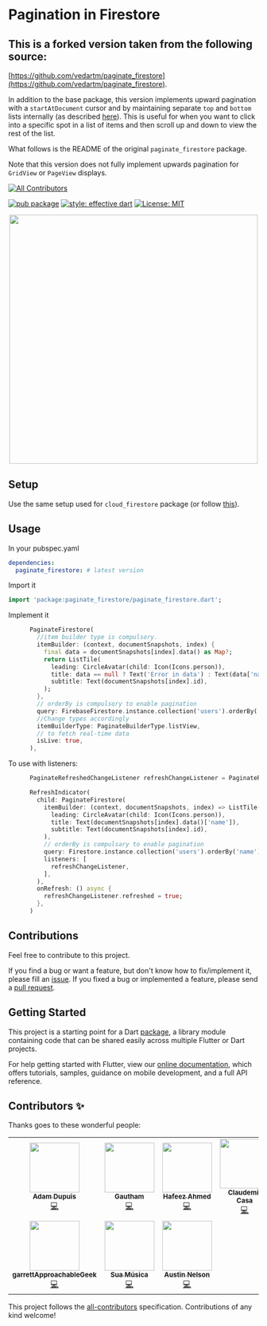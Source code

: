 # Pagination in Firestore

## This is a forked version taken from the following source:

[https://github.com/vedartm/paginate_firestore](https://github.com/vedartm/paginate_firestore).

In addition to the base package, this version implements upward pagination with a `startAtDocument` cursor and by maintaining separate `top` and `bottom` lists internally (as described [here](https://api.flutter.dev/flutter/widgets/CustomScrollView-class.html)). This is useful for when you want to click into a specific spot in a list of items and then scroll up and down to view the rest of the list. 

What follows is the README of the original `paginate_firestore` package.

Note that this version does not fully implement upwards pagination for `GridView` or `PageView` displays.

<!-- ALL-CONTRIBUTORS-BADGE:START - Do not remove or modify this section -->

[![All Contributors](https://img.shields.io/badge/all_contributors-10-orange.svg?style=flat-square)](#contributors-)

<!-- ALL-CONTRIBUTORS-BADGE:END -->

[![pub package](https://img.shields.io/pub/v/paginate_firestore.svg)](https://pub.dev/packages/paginate_firestore)
[![style: effective dart](https://img.shields.io/badge/style-effective_dart-40c4ff.svg)](https://github.com/tenhobi/effective_dart)
[![License: MIT](https://img.shields.io/badge/license-MIT-purple.svg)](https://opensource.org/licenses/MIT)

<p align="center">
  <img src="https://raw.githubusercontent.com/excogitatr/paginate_firestore/master/assets/screen.gif" height="500px">
</p>

## Setup

Use the same setup used for `cloud_firestore` package (or follow [this](https://pub.dev/packages/cloud_firestore#setup)).

## Usage

In your pubspec.yaml

```yaml
dependencies:
  paginate_firestore: # latest version
```

Import it

```dart
import 'package:paginate_firestore/paginate_firestore.dart';
```

Implement it

```dart
      PaginateFirestore(
        //item builder type is compulsory.
        itemBuilder: (context, documentSnapshots, index) {
          final data = documentSnapshots[index].data() as Map?;
          return ListTile(
            leading: CircleAvatar(child: Icon(Icons.person)),
            title: data == null ? Text('Error in data') : Text(data['name']),
            subtitle: Text(documentSnapshots[index].id),
          );
        },
        // orderBy is compulsory to enable pagination
        query: FirebaseFirestore.instance.collection('users').orderBy('name'),
        //Change types accordingly
        itemBuilderType: PaginateBuilderType.listView,
        // to fetch real-time data
        isLive: true,
      ),
```

To use with listeners:

```dart
      PaginateRefreshedChangeListener refreshChangeListener = PaginateRefreshedChangeListener();

      RefreshIndicator(
        child: PaginateFirestore(
          itemBuilder: (context, documentSnapshots, index) => ListTile(
            leading: CircleAvatar(child: Icon(Icons.person)),
            title: Text(documentSnapshots[index].data()['name']),
            subtitle: Text(documentSnapshots[index].id),
          ),
          // orderBy is compulsary to enable pagination
          query: Firestore.instance.collection('users').orderBy('name'),
          listeners: [
            refreshChangeListener,
          ],
        ),
        onRefresh: () async {
          refreshChangeListener.refreshed = true;
        },
      )
```

## Contributions

Feel free to contribute to this project.

If you find a bug or want a feature, but don't know how to fix/implement it, please fill an [issue](https://github.com/excogitatr/paginate_firestore/issues).
If you fixed a bug or implemented a feature, please send a [pull request](https://github.com/excogitatr/paginate_firestore/pulls).

## Getting Started

This project is a starting point for a Dart
[package](https://flutter.dev/developing-packages/),
a library module containing code that can be shared easily across
multiple Flutter or Dart projects.

For help getting started with Flutter, view our
[online documentation](https://flutter.dev/docs), which offers tutorials,
samples, guidance on mobile development, and a full API reference.

## Contributors ✨

Thanks goes to these wonderful people:

<!-- ALL-CONTRIBUTORS-LIST:START - Do not remove or modify this section -->
<!-- prettier-ignore-start -->
<!-- markdownlint-disable -->
<table>
  <tr>
    <td align="center"><a href="https://adamdupuis.com"><img src="https://avatars1.githubusercontent.com/u/6547826?v=4?s=100" width="100px;" alt=""/><br /><sub><b>Adam Dupuis</b></sub></a><br /><a href="https://github.com/vedartm/paginate_firestore/commits?author=adamdupuis" title="Code">💻</a></td>
    <td align="center"><a href="https://gauthamasir.github.io/Portfolio_Dart/"><img src="https://avatars1.githubusercontent.com/u/26927742?v=4?s=100" width="100px;" alt=""/><br /><sub><b>Gautham</b></sub></a><br /><a href="https://github.com/vedartm/paginate_firestore/commits?author=GauthamAsir" title="Code">💻</a></td>
    <td align="center"><a href="https://github.com/imhafeez"><img src="https://avatars3.githubusercontent.com/u/21155655?v=4?s=100" width="100px;" alt=""/><br /><sub><b>Hafeez Ahmed</b></sub></a><br /><a href="https://github.com/vedartm/paginate_firestore/commits?author=imhafeez" title="Code">💻</a></td>
    <td align="center"><a href="https://claudemir.casa"><img src="https://avatars3.githubusercontent.com/u/7956750?v=4?s=100" width="100px;" alt=""/><br /><sub><b>Claudemir Casa</b></sub></a><br /><a href="https://github.com/vedartm/paginate_firestore/commits?author=claudemircasa" title="Code">💻</a></td>
    <td align="center"><a href="https://www.nikhil27.com"><img src="https://avatars.githubusercontent.com/u/45140298?v=4?s=100" width="100px;" alt=""/><br /><sub><b>Nikhil27bYt</b></sub></a><br /><a href="https://github.com/vedartm/paginate_firestore/commits?author=Nikhil27b" title="Documentation">📖</a></td>
    <td align="center"><a href="https://github.com/ghprod"><img src="https://avatars.githubusercontent.com/u/1922652?v=4?s=100" width="100px;" alt=""/><br /><sub><b>Ferri Sutanto</b></sub></a><br /><a href="https://github.com/vedartm/paginate_firestore/commits?author=ghprod" title="Code">💻</a></td>
    <td align="center"><a href="https://github.com/jslattery26"><img src="https://avatars.githubusercontent.com/u/44002583?v=4?s=100" width="100px;" alt=""/><br /><sub><b>jslattery26</b></sub></a><br /><a href="https://github.com/vedartm/paginate_firestore/commits?author=jslattery26" title="Code">💻</a></td>
  </tr>
  <tr>
    <td align="center"><a href="https://approachablegeek.com"><img src="https://avatars.githubusercontent.com/u/68708352?v=4?s=100" width="100px;" alt=""/><br /><sub><b>garrettApproachableGeek</b></sub></a><br /><a href="https://github.com/vedartm/paginate_firestore/commits?author=garrettApproachableGeek" title="Code">💻</a></td>
    <td align="center"><a href="https://www.suamusica.com.br/"><img src="https://avatars.githubusercontent.com/u/30954979?v=4?s=100" width="100px;" alt=""/><br /><sub><b>Sua Música</b></sub></a><br /><a href="https://github.com/vedartm/paginate_firestore/commits?author=SuaMusica" title="Code">💻</a></td>
    <td align="center"><a href="https://nelsonnerds.wordpress.com/"><img src="https://avatars.githubusercontent.com/u/1161152?v=4?s=100" width="100px;" alt=""/><br /><sub><b>Austin Nelson</b></sub></a><br /><a href="https://github.com/vedartm/paginate_firestore/commits?author=austinn" title="Code">💻</a></td>
  </tr>
</table>

<!-- markdownlint-restore -->
<!-- prettier-ignore-end -->

<!-- ALL-CONTRIBUTORS-LIST:END -->

This project follows the [all-contributors](https://github.com/all-contributors/all-contributors) specification. Contributions of any kind welcome!
